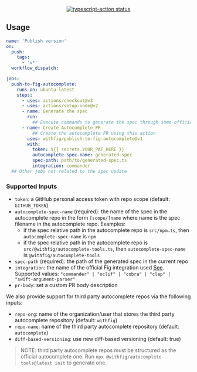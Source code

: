 <p align="center">
  <a href="https://github.com/actions/typescript-action/actions"><img alt="typescript-action status" src="https://github.com/actions/typescript-action/workflows/build-test/badge.svg"></a>
</p>


## Usage

```yml
name: 'Publish version'
on:
  push:
    tags:        
      - 'v*'
  workflow_dispatch:

jobs:
  push-to-fig-autocomplete:
    runs-on: ubuntu-latest
    steps:
      - uses: actions/checkout@v3
      - uses: actions/setup-node@v2
      - name: Generate the spec
        run:
          ## Execute commands to generate the spec through some official or third party integration
      - name: Create Autocomplete PR
          ## Create the autocomplete PR using this action
        uses: withfig/publish-to-fig-autocomplete@v1
        with:
          token: ${{ secrets.YOUR_PAT_HERE }}
          autocomplete-spec-name: generated-spec
          spec-path: path/to/generated-spec.ts
          integration: commander
  ## Other jobs not related to the spec update
```

### Supported Inputs

- `token`: a GitHub personal access token with repo scope (default: `GITHUB_TOKEN`)
- `autocomplete-spec-name` (required): the name of the spec in the autocomplete repo in the form `[scope/]name` where name is the spec filename in the autocomplete repo. Examples:
  - if the spec relative path in the autocomplete repo is `src/npm.ts`, then `autocomplete-spec-name` is `npm`
  - if the spec relative path in the autocomplete repo is `src/@withfig/autocomplete-tools.ts`, then `autocomplete-spec-name` is `@withfig/autocomplete-tools`
- `spec-path` (required): the path of the generated spec in the current repo
- `integration`: the name of the official Fig integration used [See](https://fig.io/docs/guides/autocomplete-for-teams). Supported values: `"commander" | "oclif" | "cobra" | "clap" | "swift-argument-parser"`
- `pr-body`: set a custom PR body description

We also provide support for third party autocomplete repos via the following inputs:
- `repo-org`: name of the organization/user that stores the third party autocomplete repository (default: `withfig`)
- `repo-name`: name of the third party autocomplete repository (default: `autocomplete`)
- `diff-based-versioning`: use new diff-based versioning (default: true)

> NOTE: third party autocomplete repos must be structured as the official autocomplete one. Run `npx @withfig/autocomplete-tools@latest init` to generate one.
